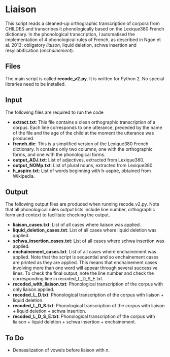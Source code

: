 # Liaison
This script reads a cleaned-up orthographic transcription of corpora from CHILDES and transcribes it phonologically based on the Lexique380 French dictionary. In the phonological transcription, I automatised the implementation of 4 phonological rules of French, as described in Ngon et al. 2013: obligatory _liaison_, liquid deletion, schwa insertion and resyllabification (_enchainement_).

## Files
The main script is called **recode_v2.py**. It is written for Python 2. No special libraries need to be installed.

## Input
The following files are required to run the code
* **extract.txt**: This file contains a clean orthographic transcription of a corpus. Each line corresponds to one utterance, preceded by the name of the file and the age of the child at the moment the utterance was produced.
* **french.dic**: This is a simplified version of the Lexique380 French dictionary. It contains only two columns, one with the orthographic forms, and one with the phonological forms.
* **output_ADJ.txt**: List of adjectives, extracted from Lexique380.
* **output_NOMp.txt**: List of plural nouns, extracted from Lexique380.
* **h_aspire.txt**: List of words beginning with h-aspiré, obtained from Wikipedia.

## Output
The following output files are produced when running recode_v2.py. Note that all phonological rules output lists include line number, orthographic form and context to facilitate checking the output.
* **liaison_cases.txt**: List of all cases where liaison was applied.
* **liquid_deletion_cases.txt**: List of all cases where liquid deletion was applied.
* **schwa_insertion_cases.txt**: List of all cases where schwa insertion was applied.
* **enchainement_cases.txt**: List of all cases where enchainement was applied. Note that the script is sequential and so enchainement cases are printed as they are applied. This means that enchainement cases involving more than one word will appear through several successive lines. To check the final output, note the line number and check the corresponding line in recoded_L_D_S_E.txt.
* **recoded_with_liaison.txt**: Phonological transcription of the corpus with only liaison applied.
* **recoded_L_D.txt**: Phonological transcription of the corpus with liaison + liquid deletion.
* **recoded_L_D_S.txt**: Phonological transcription of the corpus with liaison + liquid deletion + schwa insertion.
* **recoded_L_D_S_E.txt**: Phonological transcription of the corpus with liaison + liquid deletion + schwa insertion + enchainement.

## To Do
* Denasalization of vowels before liaison with *n*.
